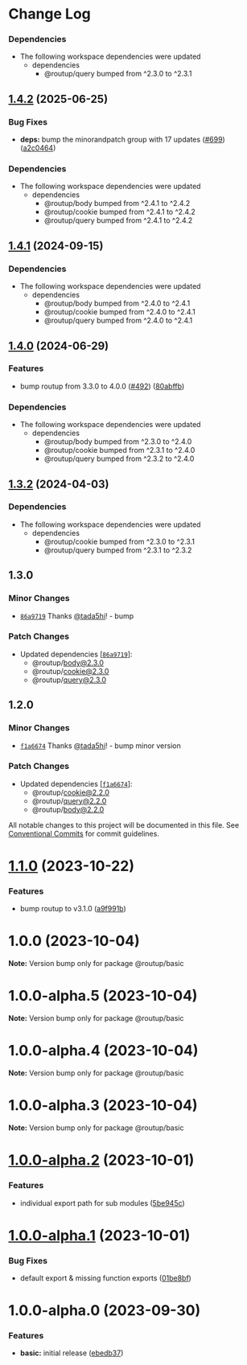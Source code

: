 # Change Log

### Dependencies

* The following workspace dependencies were updated
  * dependencies
    * @routup/query bumped from ^2.3.0 to ^2.3.1

## [1.4.2](https://github.com/routup/plugins/compare/basic-v1.4.1...basic-v1.4.2) (2025-06-25)


### Bug Fixes

* **deps:** bump the minorandpatch group with 17 updates ([#699](https://github.com/routup/plugins/issues/699)) ([a2c0464](https://github.com/routup/plugins/commit/a2c046409faa89f3611f10b59369770c8ac6209f))


### Dependencies

* The following workspace dependencies were updated
  * dependencies
    * @routup/body bumped from ^2.4.1 to ^2.4.2
    * @routup/cookie bumped from ^2.4.1 to ^2.4.2
    * @routup/query bumped from ^2.4.1 to ^2.4.2

## [1.4.1](https://github.com/routup/plugins/compare/basic-v1.4.0...basic-v1.4.1) (2024-09-15)


### Dependencies

* The following workspace dependencies were updated
  * dependencies
    * @routup/body bumped from ^2.4.0 to ^2.4.1
    * @routup/cookie bumped from ^2.4.0 to ^2.4.1
    * @routup/query bumped from ^2.4.0 to ^2.4.1

## [1.4.0](https://github.com/routup/plugins/compare/basic-v1.3.2...basic-v1.4.0) (2024-06-29)


### Features

* bump routup from 3.3.0 to 4.0.0 ([#492](https://github.com/routup/plugins/issues/492)) ([80abffb](https://github.com/routup/plugins/commit/80abffb9aeb2a55bcc54e9b8a0598527fc7e6d02))


### Dependencies

* The following workspace dependencies were updated
  * dependencies
    * @routup/body bumped from ^2.3.0 to ^2.4.0
    * @routup/cookie bumped from ^2.3.1 to ^2.4.0
    * @routup/query bumped from ^2.3.2 to ^2.4.0

## [1.3.2](https://github.com/routup/plugins/compare/basic-v1.3.1...basic-v1.3.2) (2024-04-03)


### Dependencies

* The following workspace dependencies were updated
  * dependencies
    * @routup/cookie bumped from ^2.3.0 to ^2.3.1
    * @routup/query bumped from ^2.3.1 to ^2.3.2

## 1.3.0

### Minor Changes

- [`86a9719`](https://github.com/routup/plugins/commit/86a9719618349eee2fdcfbdb9a8ba30f37ad3a6a) Thanks [@tada5hi](https://github.com/tada5hi)! - bump

### Patch Changes

- Updated dependencies [[`86a9719`](https://github.com/routup/plugins/commit/86a9719618349eee2fdcfbdb9a8ba30f37ad3a6a)]:
  - @routup/body@2.3.0
  - @routup/cookie@2.3.0
  - @routup/query@2.3.0

## 1.2.0

### Minor Changes

- [`f1a6674`](https://github.com/routup/plugins/commit/f1a667403b032770bf2fe726ad85b3921d818245) Thanks [@tada5hi](https://github.com/tada5hi)! - bump minor version

### Patch Changes

- Updated dependencies [[`f1a6674`](https://github.com/routup/plugins/commit/f1a667403b032770bf2fe726ad85b3921d818245)]:
  - @routup/cookie@2.2.0
  - @routup/query@2.2.0
  - @routup/body@2.2.0

All notable changes to this project will be documented in this file.
See [Conventional Commits](https://conventionalcommits.org) for commit guidelines.

# [1.1.0](https://github.com/routup/plugins/compare/@routup/basic@1.0.0...@routup/basic@1.1.0) (2023-10-22)

### Features

- bump routup to v3.1.0 ([a9f991b](https://github.com/routup/plugins/commit/a9f991b6a404e3b485d171fca21b7f3cf7e63ff5))

# 1.0.0 (2023-10-04)

**Note:** Version bump only for package @routup/basic

# 1.0.0-alpha.5 (2023-10-04)

**Note:** Version bump only for package @routup/basic

# 1.0.0-alpha.4 (2023-10-04)

**Note:** Version bump only for package @routup/basic

# 1.0.0-alpha.3 (2023-10-04)

**Note:** Version bump only for package @routup/basic

# [1.0.0-alpha.2](https://github.com/routup/plugins/compare/@routup/basic@1.0.0-alpha.1...@routup/basic@1.0.0-alpha.2) (2023-10-01)

### Features

- individual export path for sub modules ([5be945c](https://github.com/routup/plugins/commit/5be945cf4c4d952a64bc54eb36d85e28fc66a099))

# [1.0.0-alpha.1](https://github.com/routup/plugins/compare/@routup/basic@1.0.0-alpha.0...@routup/basic@1.0.0-alpha.1) (2023-10-01)

### Bug Fixes

- default export & missing function exports ([01be8bf](https://github.com/routup/plugins/commit/01be8bfcec5039e4cd374ffc428b47651d7c9f97))

# 1.0.0-alpha.0 (2023-09-30)

### Features

- **basic:** initial release ([ebedb37](https://github.com/routup/plugins/commit/ebedb378b9c315223ba4ab60b97bf785ec0c269d))
